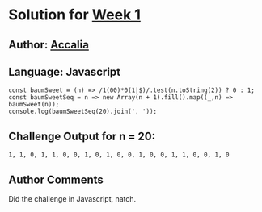 # Solution for [Week 1](Index)
## Author: [Accalia](https://github.com/AccaliaDeElementia)

<a name="Javascript"></a>
## Language: Javascript

```
const baumSweet = (n) => /1(00)*0(1|$)/.test(n.toString(2)) ? 0 : 1;
const baumSweetSeq = n => new Array(n + 1).fill().map((_,n) => baumSweet(n));
console.log(baumSweetSeq(20).join(', '));
```

## Challenge Output for n = 20:
```
1, 1, 0, 1, 1, 0, 0, 1, 0, 1, 0, 0, 1, 0, 0, 1, 1, 0, 0, 1, 0
```

## Author Comments
Did the challenge in Javascript, natch.